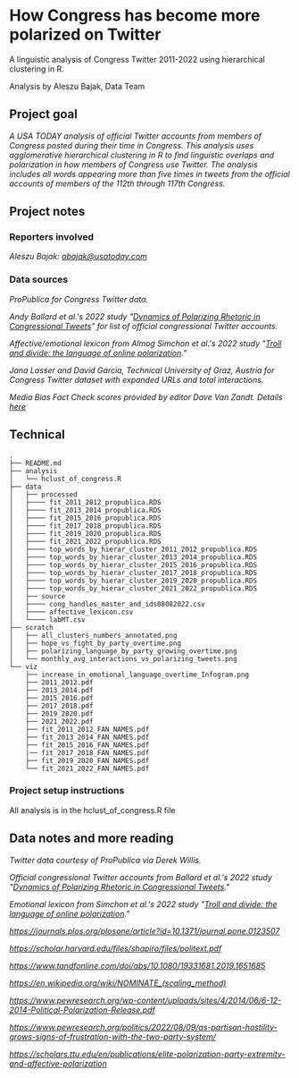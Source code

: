 # How Congress has become more polarized on Twitter

A linguistic analysis of Congress Twitter 2011-2022 using hierarchical clustering in R. 

Analysis by Aleszu Bajak, Data Team

## Project goal

*A USA TODAY analysis of official Twitter accounts from members of Congress posted during their time in Congress. This analysis uses agglomerative hierarchical clustering in R to find linguistic overlaps and polarization in how members of Congress use Twitter. The analysis includes all words appearing more than five times in tweets from the official accounts of members of the 112th through 117th Congress.*

## Project notes

### Reporters involved

*Aleszu Bajak: abajak@usatoday.com*

### Data sources

*ProPublica for Congress Twitter data.*

*Andy Ballard et al.'s 2022 study "[Dynamics of Polarizing Rhetoric in Congressional Tweets](https://onlinelibrary.wiley.com/doi/10.1111/lsq.12374)" for list of official congressional Twitter accounts.*

*Affective/emotional lexicon from Almog Simchon et al.'s 2022 study "[Troll and divide: the language of online polarization](https://academic.oup.com/pnasnexus/article/1/1/pgac019/6546199?login=false)."*

*Jana Lasser and David Garcia, Technical University of Graz, Austria for Congress Twitter dataset with expanded URLs and total interactions.*

*Media Bias Fact Check scores provided by editor Dave Van Zandt. Details [here](https://mediabiasfactcheck.com/frequently-asked-questions/)*

## Technical

```
.
├── README.md
├── analysis
│   └── hclust_of_congress.R
├── data
│   ├── processed
│   ├──── fit_2011_2012_propublica.RDS 
│   ├──── fit_2013_2014_propublica.RDS 
│   ├──── fit_2015_2016_propublica.RDS 
│   ├──── fit_2017_2018_propublica.RDS 
│   ├──── fit_2019_2020_propublica.RDS 
│   ├──── fit_2021_2022_propublica.RDS 
│   ├──── top_words_by_hierar_cluster_2011_2012_propublica.RDS 
│   ├──── top_words_by_hierar_cluster_2013_2014_propublica.RDS 
│   ├──── top_words_by_hierar_cluster_2015_2016_propublica.RDS 
│   ├──── top_words_by_hierar_cluster_2017_2018_propublica.RDS 
│   ├──── top_words_by_hierar_cluster_2019_2020_propublica.RDS 
│   ├──── top_words_by_hierar_cluster_2021_2022_propublica.RDS 
│   ├── source
│   ├──── cong_handles_master_and_ids08082022.csv
│   ├──── affective_lexicon.csv
│   └──── labMT.csv
├── scratch
│   ├── all_clusters_numbers_annotated.png
│   ├── hope_vs_fight_by_party_overtime.png
│   ├── polarizing_language_by_party_growing_overtime.png
│   └── monthly_avg_interactions_vs_polarizing_tweets.png
└── viz
    ├── increase_in_emotional_language_overtime_Infogram.png
    ├── 2011_2012.pdf
    ├── 2013_2014.pdf
    ├── 2015_2016.pdf
    ├── 2017_2018.pdf
    ├── 2019_2020.pdf
    ├── 2021_2022.pdf
    ├── fit_2011_2012_FAN_NAMES.pdf
    ├── fit_2013_2014_FAN_NAMES.pdf
    ├── fit_2015_2016_FAN_NAMES.pdf
    |── fit_2017_2018_FAN_NAMES.pdf    
    ├── fit_2019_2020_FAN_NAMES.pdf
    └── fit_2021_2022_FAN_NAMES.pdf
```

### Project setup instructions

All analysis is in the hclust_of_congress.R file


## Data notes and more reading

*Twitter data courtesy of ProPublica via Derek Willis.*

*Official congressional Twitter accounts from Ballard et al.'s 2022 study "[Dynamics of Polarizing Rhetoric in Congressional Tweets](https://onlinelibrary.wiley.com/doi/10.1111/lsq.12374)."*

*Emotional lexicon from Simchon et al.'s 2022 study "[Troll and divide: the language of online polarization](https://academic.oup.com/pnasnexus/article/1/1/pgac019/6546199?login=false)."*

*https://journals.plos.org/plosone/article?id=10.1371/journal.pone.0123507*

*https://scholar.harvard.edu/files/shapiro/files/politext.pdf*

*https://www.tandfonline.com/doi/abs/10.1080/19331681.2019.1651685*

*https://en.wikipedia.org/wiki/NOMINATE_(scaling_method)*

*https://www.pewresearch.org/wp-content/uploads/sites/4/2014/06/6-12-2014-Political-Polarization-Release.pdf*

*https://www.pewresearch.org/politics/2022/08/09/as-partisan-hostility-grows-signs-of-frustration-with-the-two-party-system/*

*https://scholars.ttu.edu/en/publications/elite-polarization-party-extremity-and-affective-polarization*
